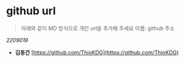 # github url
> 아래와 같이 MD 방식으로 개인 url을 추가해 주세요
> 이름: github 주소

_2209019_

* **김동건** [https://github.com/ThioKDG](https://github.com/ThioKDG)
